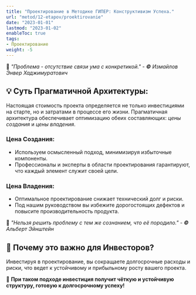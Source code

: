 ```yaml
---
title: "Проектирование в Методике ГИПЕР: Конструктивизм Успеха."
url: "metod/12-etapov/proektirovanie"
date: "2023-01-01"
lastmod: "2023-01-02"
enableToc: true
tags:
- Проектирование
weight: -5
---
```

💭 _"Проблема - отсутствие связи ума с конкретикой."_ - _**©** Измайлов Энвер Хаджимуратович_

## 💡 **Суть Прагматичной Архитектуры:**  
Настоящая стоимость проекта определяется не только инвестициями на старте, но и затратами в процессе его жизни. Прагматичная архитектура обеспечивает оптимизацию обеих составляющих: _цены создания_ и _цены владения_.

### **Цена Создания:**
- Используем осмысленный подход, минимизируя избыточные компоненты.
- Профессионалы и эксперты в области проектирования гарантируют, что каждый элемент служит своей цели.

### **Цена Владения:**   
- Оптимальное проектирование снижает технический долг и риски.
- Под нашим руководством вы избежите дорогостоящих дефектов и повысите производительность продукта.

 💭 _"Нельзя решить проблему с тем же сознанием, что её породило."_ - _**©** Альберт Эйнштейн_

## 🎯 **Почему это важно для Инвесторов?**  
Инвестируя в проектирование, вы сокращаете долгосрочные расходы и риски, что ведет к устойчивому и прибыльному росту вашего проекта.

🌟  **При таком подходе инвестиция получит чёткую и устойчивую структуру, готовую к долгосрочному успеху!** 